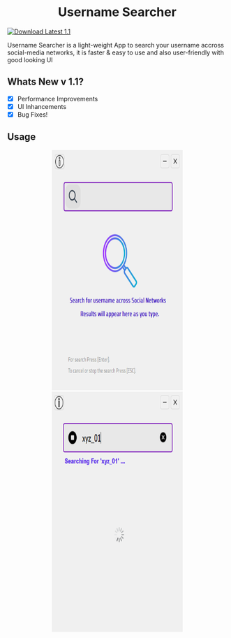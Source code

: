 <h1 align="center">Username Searcher</h1>

[![Download Latest 1.1](https://img.shields.io/badge/Download-Latest-brightgreen.svg)](https://github.com/aymenbrahimdjelloul/Username-Searcher/releases/download/v1.0.0-beta/Username-Searcher-0.0.1v.zip) 

<p>Username Searcher is a light-weight App to search your username accross social-media networks, it is faster & easy to use and also user-friendly with good looking UI</p>

<h2>Whats New v 1.1?</h2>

- [x] Performance Improvements
- [x] UI Inhancements
- [x] Bug Fixes!

<h2>Usage</h2>

<div align="center">
  <img src="images/username_searcher_pic1.PNG" width="300" height="550" alt="Image 1">
  <img src="images/username_searcher_pic2.PNG" width="300" height="550" alt="Image 2">
</div>
